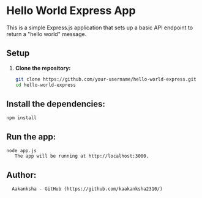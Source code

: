 # Hello World Express App

This is a simple Express.js application that sets up a basic API endpoint to return a "hello world" message.

## Setup

1. **Clone the repository:**
   ```sh
   git clone https://github.com/your-username/hello-world-express.git
   cd hello-world-express
## Install the dependencies:
    npm install
  
 ## Run the app:
    node app.js
       The app will be running at http://localhost:3000.
##  Author:
      Aakanksha - GitHub (https://github.com/kaakanksha2310/)



